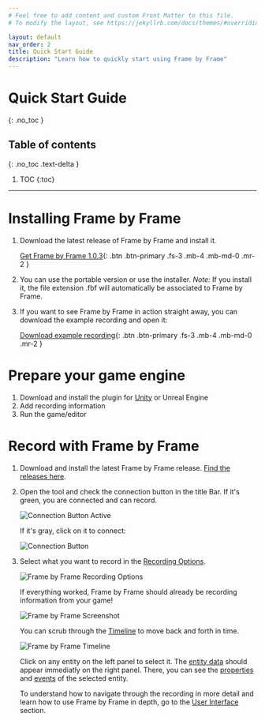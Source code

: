 ```yaml
---
# Feel free to add content and custom Front Matter to this file.
# To modify the layout, see https://jekyllrb.com/docs/themes/#overriding-theme-defaults

layout: default
nav_order: 2
title: Quick Start Guide
description: "Learn how to quickly start using Frame by Frame"
---
```


# Quick Start Guide
{: .no_toc }

## Table of contents
{: .no_toc .text-delta }

1. TOC
{:toc}

---

# Installing Frame by Frame

1. Download the latest release of Frame by Frame and install it.

    [Get Frame by Frame 1.0.3](https://github.com/XDargu/FrameByFrame/releases/tag/v1.0.3){: .btn .btn-primary .fs-3 .mb-4 .mb-md-0 .mr-2 }

2. You can use the portable version or use the installer. *Note:* If you install it, the file extension .fbf will automatically be associated to Frame by Frame.

3. If you want to see Frame by Frame in action straight away, you can download the example recording and open it:

    [Download example recording](/FrameByFrame/assets/files/ExampleRecording.fbf){: .btn .btn-primary .fs-3 .mb-4 .mb-md-0 .mr-2 }

# Prepare your game engine

1. Download and install the plugin for [Unity](/FrameByFrame/unity/) or Unreal Engine
2. Add recording information
3. Run the game/editor

# Record with Frame by Frame

1. Download and install the latest Frame by Frame release. [Find the releases here](https://github.com/XDargu/FrameByFrame/releases).
2. Open the tool and check the connection button in the title Bar. If it's green, you are connected and can record.

    ![Connection Button Active](/FrameByFrame/assets/images/RecordingButtonActive.png "Connection Button Active")

    If it's gray, click on it to connect:

    ![Connection Button](/FrameByFrame/assets/images/ConnectionButton.png "Connection Button")

3. Select what you want to record in the [Recording Options](/FrameByFrame/user-interface#recording-options).

    ![Frame by Frame Recording Options](/FrameByFrame/assets/images/screenshots/RecordingOptionsScreenHighlight.png "Recording Options")

    If everything worked, Frame by Frame should already be recording information from your game!

    ![Frame by Frame Screenshot](/FrameByFrame/assets/images/screenshots/ExampleScreen.png)

    You can scrub through the [Timeline](/FrameByFrame/user-interface/#timeline-selection) to move back and forth in time.

    ![Frame by Frame Timeline](/FrameByFrame/assets/images/screenshots/Timeline.png)

    Click on any entity on the left panel to select it. The [entity data](/FrameByFrame/user-interface/#entity-data) should appear immediatly on the right panel. There, you can see the [properties](/FrameByFrame/user-interface/#properties) and [events](/FrameByFrame/user-interface/#events) of the selected entity.

    To understand how to navigate through the recording in more detail and learn how to use Frame by Frame in depth, go to the [User Interface](/FrameByFrame/user-interface/) section.